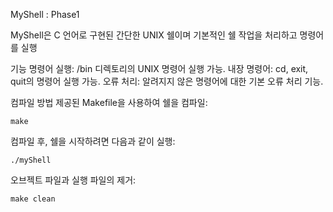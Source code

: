 MyShell : Phase1

MyShell은 C 언어로 구현된 간단한 UNIX 쉘이며 기본적인 쉘 작업을 처리하고 명령어를 실행

기능
    명령어 실행: /bin 디렉토리의 UNIX 명령어 실행 가능.
    내장 명령어: cd, exit, quit의 명령어 실행 가능.
    오류 처리: 알려지지 않은 명령어에 대한 기본 오류 처리 기능.

컴파일 방법
제공된 Makefile을 사용하여 쉘을 컴파일:

    make

컴파일 후, 쉘을 시작하려면 다음과 같이 실행:

    ./myShell

오브젝트 파일과 실행 파일의 제거:

    make clean